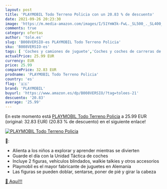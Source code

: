 ```yaml
---
layout: post
title: 'PLAYMOBIL Todo Terreno Policia con un 20.83 % de descuento'
date: 2021-09-26 20:23:30
image: 'https://m.media-amazon.com/images/I/51YmW3k-FwL._SL500_._SL400_.jpg'
comments: true
category: ofertas
author: 'tole.es'
slug: 'B008VERSIO-es PLAYMOBIL Todo Terreno Policia'
sku: 'B008VERSIO-es'
tags: [ 'Coches y camiones de juguete','Coches y coches de carreras de juguete para niños','Juguetes','Juguetes y juegos','Vehículos de juguete para niños','playmobil', ]
actualPrice: 25.99 EUR
currency: EUR
price: 25.99
comparePrice: 32.83 EUR
prodname: 'PLAYMOBIL Todo Terreno Policia'
country: 'es'
flag: '🇪🇸'
brand: 'PLAYMOBIL'
buyurl: 'https://www.amazon.es/dp/B008VERSIO/?tag=tolees-21'
descuento: '20.83'
average: '25.99'
---
```


En este momento está [PLAYMOBIL Todo Terreno Policia](https://www.amazon.es/dp/B008VERSIO/?tag=tolees-21) a 25.99 EUR (original: 32.83 EUR) (20.83 %  de descuento) en el siguiente enlace!

[![PLAYMOBIL Todo Terreno Policia](https://m.media-amazon.com/images/I/51YmW3k-FwL._SL500_._SL400_.jpg)](https://www.amazon.es/dp/B008VERSIO/?tag=tolees-21)

🔎:

- Alienta a los niños a explorar y aprender mientras se divierten
- Guarde el día con la Unidad Táctica de coches
- Incluye 2 figuras, vehículos blindados, walkie talkies y otros accesorios
- Playmobil es el mayor fabricante de juguetes en Alemania
- Las figuras se pueden doblar, sentarse, poner de pié y girar la cabeza

[🛒 Aquí!!!](https://www.amazon.es/dp/B008VERSIO/?tag=tolees-21)
